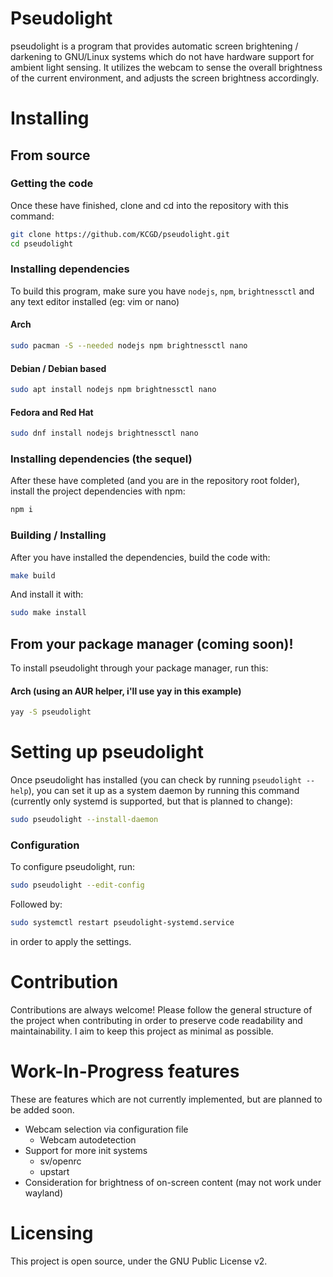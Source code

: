 # Pseudolight

pseudolight is a program that provides automatic screen brightening / darkening to GNU/Linux systems which do not have hardware support for ambient light sensing. It utilizes the webcam to sense the overall brightness of the current environment, and adjusts the screen brightness accordingly. 

# Installing
## From source
### Getting the code
Once these have finished, clone and cd into the repository with this command:
```bash
git clone https://github.com/KCGD/pseudolight.git
cd pseudolight
```
### Installing dependencies

To build this program, make sure you have `nodejs`,  `npm`, `brightnessctl` and any text editor installed (eg: vim or nano)

#### Arch
```bash
sudo pacman -S --needed nodejs npm brightnessctl nano
```
#### Debian / Debian based
```bash
sudo apt install nodejs npm brightnessctl nano
```

#### Fedora and Red Hat 
```bash
sudo dnf install nodejs brightnessctl nano
```
### Installing dependencies (the sequel)
After these have completed (and you are in the repository root folder), install the project dependencies with npm:
```bash
npm i
```

### Building / Installing
After you have installed the dependencies, build the code with:
```bash
make build
```
And install it with:
```bash
sudo make install
```

## From your package manager (coming soon)!
To install pseudolight through your package manager, run this:

#### Arch (using an AUR helper, i'll use yay in this example)
```bash
yay -S pseudolight
```


# Setting up pseudolight
Once pseudolight has installed (you can check by running `pseudolight --help`), you can set it up as a system daemon by running this command (currently only systemd is supported, but that is planned to change):

```bash
sudo pseudolight --install-daemon
```
### Configuration
To configure pseudolight, run:
```bash
sudo pseudolight --edit-config
```
Followed by:
```bash
sudo systemctl restart pseudolight-systemd.service
```
in order to apply the settings.

# Contribution
Contributions are always welcome! Please follow the general structure of the project when contributing in order to preserve code readability and maintainability. I aim to keep this project as minimal as possible.

# Work-In-Progress features
These are features which are not currently implemented, but are planned to be added soon.
* Webcam selection via configuration file
  * Webcam autodetection
* Support for more init systems
  * sv/openrc
  * upstart
* Consideration for brightness of on-screen content (may not work under wayland)

# Licensing
This project is open source, under the GNU Public License v2.